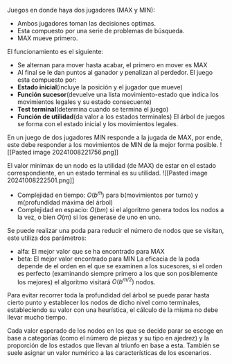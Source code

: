Juegos en donde haya dos jugadores (MAX y MIN):
+ Ambos jugadores toman las decisiones optimas.
+ Esta compuesto por una serie de problemas de búsqueda.
+ MAX mueve primero.

El funcionamiento es el siguiente:
+ Se alternan para mover hasta acabar, el primero en mover es MAX
+ Al final se le dan puntos al ganador y penalizan al perdedor.
El juego esta compuesto por:
+ **Estado inicial**(incluye la posición y el jugador que mueve)
+ **Función sucesor**(devuelve una lista movimiento-estado que indica los movimientos legales y su estado consecuente)
+ **Test terminal**(determina cuando se termina el juego)
+ **Función de utilidad**(da valor a los estados terminales)
El árbol de juegos se forma con el estado inicial y los movimientos legales.

En un juego de dos jugadores MIN responde a la jugada de MAX, por ende, este debe responder a los movimientos de MIN de la mejor forma posible.
![[Pasted image 20241008221756.png]]

El valor minimax de un nodo es la utilidad (de MAX) de estar en el estado correspondiente, en un estado terminal es su utilidad.
![[Pasted image 20241008222501.png]]

+ Complejidad en tiempo: $O(b^m)$ para b(movimientos por turno) y m(profundidad máxima del árbol)
+ Complejidad en espacio: $O(bm)$ si el algoritmo genera todos los nodos a la vez, o bien $O(m)$ si los generase de uno en uno.

Se puede realizar una poda para reducir el número de nodos que se visitan, este utiliza dos parámetros:
+ alfa: El mejor valor que se ha encontrado para MAX
+ beta: El mejor valor encontrado para MIN
La eficacia de la poda depende de el orden en el que se examinen a los sucesores, si el orden es perfecto (examinando siempre primero a los que son posiblemente los mejores) el algoritmo visitará $O(b^{m/2})$ nodos.

Para evitar recorrer toda la profundidad del árbol se puede parar hasta cierto punto y establecer los nodos de dicho nivel como terminales, estableciendo su valor con una heurística, el cálculo de la misma no debe llevar mucho tiempo. 

Cada valor esperado de los nodos en los que se decide parar se escoge en base a categorías (como el número de piezas y su tipo en ajedrez) y la proporción de los estados que llevan al triunfo en base a esta. También se suele asignar un valor numérico a las características de los escenarios. 



